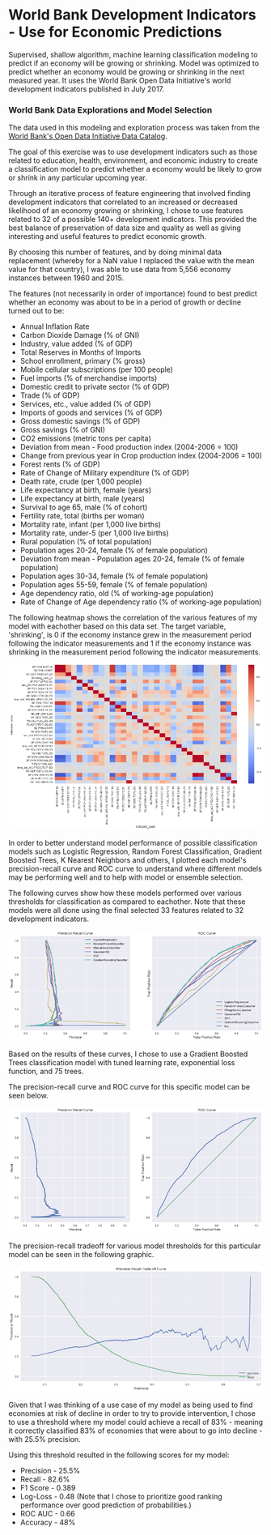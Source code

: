 # World Bank Development Indicators - Use for Economic Predictions

Supervised, shallow algorithm, machine learning classification modeling to predict if an economy will be growing or shrinking. 
Model was optimized to predict whether an economy would be growing or shrinking in the next measured year. 
It uses the World Bank Open Data Initiative's world development indicators published in July 2017.

### World Bank Data Explorations and Model Selection
The data used in this modeling and exploration process was taken from the [World Bank's Open Data Initiative Data Catalog](http://data.worldbank.org/data-catalog/).

The goal of this exercise was to use development indicators such as those related to education, health, environment, and economic industry to create a classification model to predict whether a economy would be likely to grow or shrink in any particular upcoming year.

Through an iterative process of feature engineering that involved finding development indicators that correlated to an increased or decreased likelihood of an economy growing or shrinking, I chose to use features related to 32 of a possible 140+ development indicators. This provided the best balance of preservation of data size and quality as well as giving interesting and useful features to predict economic growth.

By choosing this number of features, and by doing minimal data replacement (whereby for a NaN value I replaced the value with the mean value for that country), I was able to use data from 5,556 economy instances between 1960 and 2015.

The features (not necessarily in order of importance) found to best predict whether an economy was about to be in a period of growth or decline turned out to be:

* Annual Inflation Rate
* Carbon Dioxide Damage (% of GNI)
* Industry, value added (% of GDP)
* Total Reserves in Months of Imports
* School enrollment, primary (% gross)
* Mobile cellular subscriptions (per 100 people)
* Fuel imports (% of merchandise imports)
* Domestic credit to private sector (% of GDP)
* Trade (% of GDP)
* Services, etc., value added (% of GDP)
* Imports of goods and services (% of GDP)
* Gross domestic savings (% of GDP)
* Gross savings (% of GNI)
* CO2 emissions (metric tons per capita)
* Deviation from mean - Food production index (2004-2006 = 100)
* Change from previous year in Crop production index (2004-2006 = 100)
* Forest rents (% of GDP)
* Rate of Change of Military expenditure (% of GDP)
* Death rate, crude (per 1,000 people)
* Life expectancy at birth, female (years)
* Life expectancy at birth, male (years)
* Survival to age 65, male (% of cohort)
* Fertility rate, total (births per woman)
* Mortality rate, infant (per 1,000 live births)
* Mortality rate, under-5 (per 1,000 live births)
* Rural population (% of total population)
* Population ages 20-24, female (% of female population)
* Deviation from mean - Population ages 20-24, female (% of female population)
* Population ages 30-34, female (% of female population)
* Population ages 55-59, female (% of female population)
* Age dependency ratio, old (% of working-age population)
* Rate of Change of Age dependency ratio (% of working-age population)

The following heatmap shows the correlation of the various features of my model with eachother based on this data set. The target variable, 'shrinking', is 0 if the economy instance grew in the measurement period following the indicator measurements and 1 if the economy instance was shrinking in the measurement period following the indicator measurements.

![](https://github.com/lefed/world_bank_indicators_economic_predictions/blob/master/graphs/corr_heatmap.png)

In order to better understand model performance of possible classification models such as Logistic Regression, Random Forest Classification, Gradient Boosted Trees, K Nearest Neighbors and others, I plotted each model's precision-recall curve and ROC curve to understand where different models may be performing well and to help with model or ensemble selection.

The following curves show how these models performed over various thresholds for classification as compared to eachother. Note that these models were all done using the final selected 33 features related to 32 development indicators.

![](https://github.com/lefed/world_bank_indicators_economic_predictions/blob/master/graphs/PR_ROC_regression_curves.png)

Based on the results of these curves, I chose to use a Gradient Boosted Trees classification model with tuned learning rate, exponential loss function, and 75 trees.

The precision-recall curve and ROC curve for this specific model can be seen below.

![](https://github.com/lefed/world_bank_indicators_economic_predictions/blob/master/graphs/grad_boosted_trees_pr_roc.png)

The precision-recall tradeoff for various model thresholds for this particular model can be seen in the following graphic. 

![](https://github.com/lefed/world_bank_indicators_economic_predictions/blob/master/graphs/grad_boost_pr_tradeoff.png)

Given that I was thinking of a use case of my model as being used to find economies at risk of decline in order to try to provide intervention, I chose to use a threshold where my model could achieve a recall of 83% - meaning it correctly classified 83% of economies that were about to go into decline - with 25.5% precision. 

Using this threshold resulted in the following scores for my model:

* Precision - 25.5%
* Recall - 82.6%
* F1 Score - 0.389
* Log-Loss - 0.48 (Note that I chose to prioritize good ranking performance over good prediction of probabilities.)
* ROC AUC - 0.66
* Accuracy - 48%

